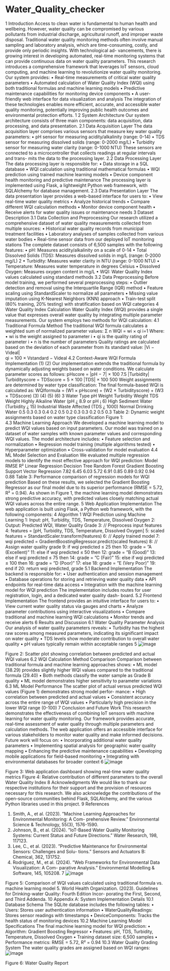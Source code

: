 # Water_Quality_checker
1 Introduction 
Access to clean water is fundamental to human health and wellbeing. However, water quality can be 
compromised by various pollutants from industrial discharge, agricultural runoff, and improper waste 
disposal. Traditional water quality monitoring methods often involve manual sampling and laboratory 
analysis, which are time-consuming, costly, and provide only periodic insights. With technological ad- 
vancements, there is growing interest in developing automated, real-time monitoring systems that can 
provide continuous data on water quality parameters. 
This research introduces a comprehensive framework that leverages IoT sensors, cloud computing, 
and machine learning to revolutionize water quality monitoring. Our system provides: 
• Real-time measurements of critical water quality parameters 
• Automated calculation of Water Quality Index (WQI) using both traditional formulas and machine 
learning models 
• Predictive maintenance capabilities for monitoring device components 
• A user-friendly web interface for data visualization and analysis 
The integration of these technologies enables more efficient, accurate, and accessible water quality 
monitoring, potentially improving public health outcomes and environmental protection efforts. 
1 
2 System Architecture 
Our system architecture consists of three main components: data acquisition, data processing, and data 
presentation. 
2.1 Data Acquisition Layer 
The data acquisition layer comprises various sensors that measure key water quality parameters: 
• pH sensor for measuring acidity/alkalinity (range: 0-14) 
• TDS sensor for measuring dissolved solids (range: 0-2000 mg/L) 
• Turbidity sensor for measuring water clarity (range: 0-1000 NTU) 
These sensors are connected to a microcontroller that collects readings at regular intervals and trans- 
mits the data to the processing layer. 
2.2 Data Processing Layer 
The data processing layer is responsible for: 
• Data storage in a SQL database 
• WQI calculation using traditional mathematical formulas 
• WQI prediction using trained machine learning models 
• Device component health monitoring and predictive maintenance 
The processing layer is implemented using Flask, a lightweight Python web framework, with SQLAlchemy 
for database management. 
2.3 Data Presentation Layer 
The data presentation layer provides a web-based interface for users to: 
• View real-time water quality metrics 
• Analyze historical trends 
• Compare different WQI calculation methods 
• Monitor device component health 
• Receive alerts for water quality issues or maintenance needs 
3 Dataset Description 
3.1 Data Collection and Preprocessing 
Our research utilized a comprehensive dataset of water quality measurements collected from multiple 
sources: 
• Historical water quality records from municipal treatment facilities 
• Laboratory analyses of samples collected from various water bodies 
• Real-time sensor data from our deployed IoT monitoring stations 
The complete dataset consists of 6,500 samples with the following features: 
• pH: Measures acidity/alkalinity on a scale of 0-14 
• Total Dissolved Solids (TDS): Measures dissolved solids in mg/L (range: 0-2000 mg/L) 
2 
• Turbidity: Measures water clarity in NTU (range: 0-1000 NTU) 
• Temperature: Measures water temperature in degrees Celsius 
• Dissolved Oxygen: Measures oxygen content in mg/L 
• WQI: Water Quality Index values calculated using standard methods 
3.2 Data Preprocessing 
Before model training, we performed several preprocessing steps: 
• Outlier detection and removal using the Interquartile Range (IQR) method 
• Feature scaling using StandardScaler to normalize all parameters 
• Missing value imputation using K-Nearest Neighbors (KNN) approach 
• Train-test split (80% training, 20% testing) with stratification based on WQI categories 
4 Water Quality Index Calculation 
Water Quality Index (WQI) provides a single value that expresses overall water quality by integrating 
multiple parameter measurements. Our system employs two methods for WQI calculation: 
4.1 Traditional Formula Method 
The traditional WQI formula calculates a weighted sum of normalized parameter values: 
Σ 
n 
WQI = 
wi × qi 
i=1 
Where: 
• wi is the weight assigned to parameter i 
• qi is the quality rating of parameter i 
• n is the number of parameters 
Quality ratings are calculated based on the deviation of each parameter from its standard value: 
|Vi − Videal|  
qi = 100 × Vstandard − Videal 
4.2 Context-Aware WQI Formula Implementation 
(1) 
(2) 
Our implementation extends the traditional formula by dynamically adjusting weights based on water 
conditions. We calculate parameter scores as follows: 
pHscore = 
|pH − 7| × 100 
7.5 
|Turbidity| 
Turbidityscore = 
TDSscore = 
5 
× 100 
|TDS| × 100 
500 
Weight assignments are determined by water type classification: 
The final formula-based WQI is calculated as: 
WQIformula = (W1 × pHscore) + (W2 × Turbidityscore) + (W3 × TDSscore) 
(3) 
(4) 
(5) 
(6) 
3 
Water Type 
pH Weight Turbidity Weight TDS Weight 
Highly Alkaline Water (pH ¿ 8.9 or pH ¡ 6) 
High Sediment Water (Turbidity ¿ 15) 
Industrial Waste Affected (TDS ¿ 1000) 
Normal Drinking Water 
0.5 
0.3 
0.3 
0.4 
0.2 
0.5 
0.2 
0.3 
0.3 
0.2 
0.5 
0.3 
Table 2: Dynamic weight assignments based on water type classification 
Figure 1:  
4.3 Machine Learning Approach 
We developed a machine learning model to predict WQI values based on input parameters. Our model 
was trained on a dataset of water samples with known parameter values and corresponding WQI values. 
The model architecture includes: 
• Feature selection and normalization 
• Regression model training (multiple algorithms tested) 
• Hyperparameter optimization 
• Cross-validation for model evaluation 
4.4 ML Model Selection and Evaluation 
We evaluated multiple regression models to identify the most effective approach for WQI prediction: 
Model 
RMSE R² 
Linear Regression 
Decision Tree 
Random Forest 
Gradient Boosting 
Support Vector Regression 
7.82 
6.45 
6.03 
5.72 
6.91 
0.85 
0.89 
0.92 
0.94 
0.88 
Table 3: Performance comparison of regression models for WQI prediction 
Based on these results, we selected the Gradient Boosting Regressor as our final model due to its 
superior performance (RMSE = 5.72, R² = 0.94). 
As shown in Figure 1, the machine learning model demonstrates strong predictive accuracy, with 
predicted values closely matching actual WQI values across the entire range. 
5 Web Application Implementation 
The web application is built using Flask, a Python web framework, with the following components: 
4 
Algorithm 1 WQI Prediction using Machine Learning 
1: Input: pH, Turbidity, TDS, Temperature, Dissolved Oxygen 
2: Output: Predicted WQI, Water Quality Grade 
3: // Preprocess input features 
4: features = [pH, Turbidity, TDS, Temperature, Dissolved Oxygen] 
5: scaled features = StandardScaler.transform(features) 
6: // Apply trained model 
7:  wqi predicted = GradientBoostingRegressor.predict(scaled features) 
8: // Assign water quality grade 
9: if wqi predicted ≤ 25 then 
10: 
grade = ”A (Excellent)” 
11: else if wqi predicted ≤ 50 then 
12: 
grade = ”B (Good)” 
13: else if wqi predicted ≤ 75 then 
14: 
grade = ”C (Fair)” 
15: else if wqi predicted ≤ 100 then 
16: 
grade = ”D (Poor)” 
17: else 
18: 
grade = ”E (Very Poor)” 
19: end if 
20: return  wqi predicted, grade 
5.1 Backend Implementation 
The backend is responsible for: 
• User authentication and session management 
• Database operations for storing and retrieving water quality data 
• API endpoints for real-time data access 
• Integration with the machine learning model for WQI prediction 
The implementation includes routes for user registration, login, and a dedicated water quality dash- 
board. 
5.2 Frontend Implementation 
The frontend provides an intuitive interface for users to: 
• View current water quality status via gauges and charts 
• Analyze parameter contributions using interactive visualizations 
• Compare traditional and machine learning WQI calculations 
• Monitor trends and receive alerts 
6 Results and Discussion 
6.1 Water Quality Parameter Analysis 
Our analysis of water quality parameters reveals: 
• Turbidity has the highest raw scores among measured parameters, indicating its significant impact 
on water quality 
• TDS levels show moderate contribution to overall water quality 
• pH values typically remain within acceptable ranges 
5 ![image](https://github.com/user-attachments/assets/17af9006-e57d-4112-a0ef-6e29f8a5b609)

Figure 2: Scatter plot showing correlation between predicted and actual WQI values 
6.2 WQI Calculation Method Comparison 
Comparison between traditional formula and machine learning approaches shows: 
• ML model (38.29) provides slightly higher WQI values compared to the traditional formula (29.40) 
• Both methods classify the water sample as Grade B quality 
• ML model demonstrates higher sensitivity to parameter variations 
6.3 ML Model Performance 
The scatter plot of actual versus predicted WQI values (Figure 1) demonstrates strong model perfor- 
mance: 
• High correlation between predicted and actual values 
• Consistent accuracy across the entire range of WQI values 
• Particularly high precision in the lower WQI range (0-100) 
7 Conclusion and Future Work 
This research demonstrates the effectiveness of combining IoT sensors with machine learning for water 
quality monitoring. Our framework provides accurate, real-time assessment of water quality through 
multiple parameters and calculation methods. The web application offers an accessible interface for 
various stakeholders to monitor water quality and make informed decisions. 
Future work will focus on: 
• Incorporating additional water quality parameters 
• Implementing spatial analysis for geographic water quality mapping 
• Enhancing the predictive maintenance capabilities 
• Developing mobile applications for field-based monitoring 
• Integrating with environmental databases for broader context 
6 ![image](https://github.com/user-attachments/assets/9b515fe2-06f2-48cc-b142-2c54a7847033)

Figure 3: Web application dashboard showing real-time water quality metrics 
Figure 4: Relative contribution of different parameters to the overall Water Quality Index 
8 Acknowledgments 
We would like to thank our respective institutions for their support and the provision of resources 
necessary for this research. We also acknowledge the contributions of the open-source communities 
behind Flask, SQLAlchemy, and the various Python libraries used in this project. 
9 References 
1. Smith, A., et al. (2023). ”Machine Learning Approaches for Environmental Monitoring: A Com- 
prehensive Review.” Environmental Science & Technology, 55(3), 1576-1590. 
2. Johnson, B., et al. (2024). ”IoT-Based Water Quality Monitoring Systems: Current Status and 
Future Directions.” Water Research, 198, 117123. 
3. Lee, C., et al. (2023). ”Predictive Maintenance for Environmental Sensors: Challenges and Solu- 
tions.” Sensors and Actuators B: Chemical, 362, 131752. 
4. Rodriguez, M., et al. (2024). ”Web Frameworks for Environmental Data Visualization: A Com- 
parative Analysis.” Environmental Modelling & Software, 145, 105208. 
7 ![image](https://github.com/user-attachments/assets/f3653d94-edaa-4e33-90b1-df1e24235c7e)

Figure 5: Comparison of WQI values calculated using traditional formula vs. machine learning model 
5. World Health Organization. (2023). Guidelines for Drinking-water Quality: Fourth Edition Incor- 
porating the First, Second, and Third Addenda. 
10 Appendix A: System Implementation Details 
10.1 Database Schema 
The SQLite database includes the following tables: 
• Users: Stores user authentication information 
• WaterQualityReadings: Stores sensor readings with timestamps 
• DeviceComponents: Tracks the health status of monitoring devices 
10.2 Machine Learning Model Specifications 
The final machine learning model for WQI prediction: 
• Algorithm: Gradient Boosting Regressor 
• Features: pH, TDS, Turbidity, Temperature, Dissolved Oxygen 
• Training dataset size: 6,500 samples 
• Performance metrics: RMSE = 5.72, R² = 0.94 
10.3 Water Quality Grading System 
The water quality grades are assigned based on WQI ranges:
   ![image](https://github.com/user-attachments/assets/b24c0739-dacf-4087-808a-06977d68507b)

Figure 6: Water Quality Report 
